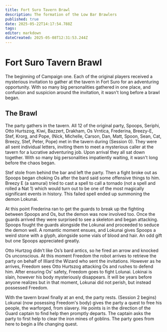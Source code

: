 ```yaml
---
title: Fort Suro Tavern Brawl
description: The formation of the Low Bar Brawlers
published: true
date: 2025-05-22T14:17:54.788Z
tags: 
editor: markdown
dateCreated: 2025-05-08T12:31:53.244Z
---
```


# Fort Suro Tavern Brawl
The beginning of Campaign one. Each of the original players received a mysterious invitation to gather at the tavern in Fort Suro for an adventuring opportunity. With so many big personalities gathered in one place, and confusion and suspicion around the invitation, it wasn't long before a brawl began.

## The Brawl
The party gathers in the tavern. All 12 of the original party, Spoops, Seriphi, Otto Hurtszog, Kiwi, Bazzert, Drakham, Os Vrntica, Frederina, Breezy-E, Stef, Krorg, and Pope, (Nick, Michelle, Carson, Dan, Matt, Spoon, Sean, Cat, Breezy, Stef, Peter, Pope) met in the tavern during (Session 0). They were all sent individual letters, inviting them to meet a mysterious caller at the tavern for a lucrative adventuring job. Upon arrival they all sat down together. With so many big personalities impatiently waiting, it wasn't long before the chaos began.

Stef stole from behind the bar and left the party. Then a fight broke out as Spoops began choking Os after the bard said some offensive things to him. Breezy E (a samurai) tried to cast a spell to call a tornado (not a spell and rolled a Nat 1) which would turn out to be one of the most magically significant events in history. This failed spell ended up summoning the demon Lokunai.

At this point Frederina ran to get the guards to break up the fighting between Spoops and Os, but the demon was now involved too. Once the guards arrived they were surprised to see a skeleton and began attacking. Spoops fought the guards alongside the Lokunai and proceeded to seduce the demon well. A romantic moment ensues, and Lokunai gives Spoops a weird stone with a glyph, alongside some vials of blood and hair. An odd gift but one Spoops appreciated greatly. 

Otto Hurtzog didn’t like Os’s bard antics, so he fired an arrow and knocked Os unconscious. At this moment Freedom the robot arrives to retrieve the party on behalf of Illiard the Wizard who sent the invitations. However as he arrives, Freedom sees Otto Hurtszog attacking Os and rushes to defend him. After ensuring Os' safety, Freedom goes to fight Lolunai. Lokinai is slain, however his body mysteriously disappears. It will be years before anyone realizes but in that moment, Lokunai did not perish, but instead possessed Freedom.

With the tavern brawl finally at an end, the party rests. (Session 2 begins) Lokunai (now posessing Freedom's body) gives the party a quest to free his people, the warforged, from slavery. He points is in the direction of the Guard captain to find help then promptly departs. The captain asks the party to first help to clear the iron mines of goblins. The party goes from here to begin a life changing quest.
